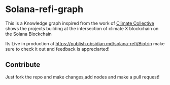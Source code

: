 # Solana-refi-graph
This is a Knowledge graph inspired from the work of [Climate Collective](https://kumu.io/climate-collective/web3-climate-map#main/internet-of-energy) shows the projects building at the intersection of climate X blockchain on the Solana Blockchain

Its Live in production at https://publish.obsidian.md/solana-refi/Biotrip make sure to check it out and feedback is appreciarted! 

## Contribute
Just fork the repo and make changes,add nodes and make a pull request!
